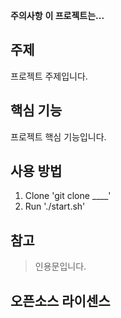 **주의사항**
**이 프로젝트는...**

## 주제
프로젝트 주제입니다.

## 핵심 기능
프로젝트 핵심 기능입니다.

## 사용 방법
1. Clone
'git clone ____'
2. Run
'./start.sh'

## 참고
> 인용문입니다.

## 오픈소스 라이센스
